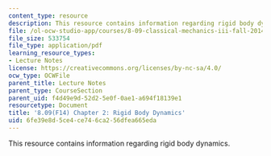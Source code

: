 ```yaml
---
content_type: resource
description: This resource contains information regarding rigid body dynamics.
file: /ol-ocw-studio-app/courses/8-09-classical-mechanics-iii-fall-2014/6fe39e8d5ce4ce746ca256dfea665eda_MIT8_09F14_Chapter_2.pdf
file_size: 533754
file_type: application/pdf
learning_resource_types:
- Lecture Notes
license: https://creativecommons.org/licenses/by-nc-sa/4.0/
ocw_type: OCWFile
parent_title: Lecture Notes
parent_type: CourseSection
parent_uid: f4d49e9d-52d2-5e0f-0ae1-a694f18139e1
resourcetype: Document
title: '8.09(F14) Chapter 2: Rigid Body Dynamics'
uid: 6fe39e8d-5ce4-ce74-6ca2-56dfea665eda
---
```

This resource contains information regarding rigid body dynamics.